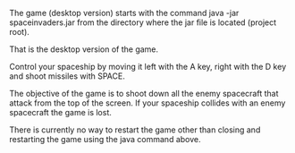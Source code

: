 The game (desktop version) starts with the command java -jar spaceinvaders.jar
from the directory where the jar file is located (project root).

That is the desktop version of the game.

Control your spaceship by moving it left with the A key,
right with the D key and shoot missiles with SPACE.

The objective of the game is to shoot down all the enemy spacecraft
that attack from the top of the screen. If your spaceship collides with an
enemy spacecraft the game is lost.

There is currently no way to restart the game other than closing and
restarting the game using the java command above.

